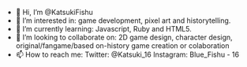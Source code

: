 - 👋 Hi, I’m @KatsukiFishu
- 👀 I’m interested in: 
     game development, pixel art and historytelling.
- 🌱 I’m currently learning:
     Javascript, Ruby and HTML5.
- 💞️ I’m looking to collaborate on:
     2D game design, character design, original/fangame/based on-history game creation or colaboration
- 📫 How to reach me:
     Twitter: @Katsuki_16
     Instagram: Blue_Fishu - 16

<!---
KatsukiFishu/KatsukiFishu is a ✨ special ✨ repository because its `README.md` (this file) appears on your GitHub profile.
You can click the Preview link to take a look at your changes.
--->
